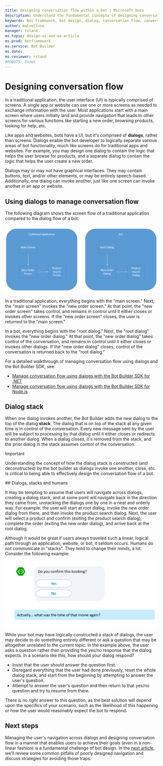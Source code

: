 ```yaml
---
title: Designing conversation flow within a bot | Microsoft Docs
description: Understand the fundamental concepts of designing conversation flow by using dialogs in the Microsoft Bot Framework.
keywords: Bot Framework, bot design, dialog, conversation flow, conversation
author: matvelloso
manager: rstand
ms.topic: design-ui-and-ux-article
ms.prod: botframework
ms.service: Bot Builder
ms.date:
ms.reviewer: rstand
#ROBOTS: Index
---
```

# Designing conversation flow

In a traditional application, the user interface (UI) is typically comprised of screens. 
A single app or website can use one or more screens as needed to exchange information with the user. 
Most applications start with a main screen where users initially land and provide navigation that leads to other screens for various functions like starting a new order, browsing products, looking for help, etc.

Like apps and websites, bots have a UI, but it's comprised of **dialogs**, rather than screens. 
Dialogs enable the bot developer to logically separate various areas of bot functionality, much like screens do for traditional apps and websites. 
For example, you may design one dialog to contain the logic that helps the user browse for products, and a separate dialog to contain the logic that helps the user create a new order. 

Dialogs may or may not have graphical interfaces. 
They may contain buttons, text, and/or other elements, or may be entirely speech-based. 
Additionally, one dialog can invoke another, just like one screen can invoke another in an app or website.

## Using dialogs to manage conversation flow

The following diagram shows the screen flow of a traditional application compared to the dialog flow of a bot. 

![bot](media/designing-bots/core/dialogs-screens.png)

In a traditional application, everything begins with the "main screen." 
Next, the "main screen" invokes the "new order screen." 
At that point, the "new order screen" takes control, and remains in control until it either closes or invokes other screens. 
If the "new order screen" closes, the user is returned to the "main screen."

In a bot, everything begins with the "root dialog." 
Next, the "root dialog" invokes the "new order dialog." 
At that point, the "new order dialog" takes control of the conversation, and remains in control until it either closes or invokes other dialogs. 
If the "new order dialog" closes, control of the conversation is returned back to the "root dialog." 

For a detailed walkthrough of managing conversation flow using dialogs and the Bot Builder SDK, see:

- [Manage conversation flow using dialogs with the Bot Builder SDK for .NET](bot-framework-dotnet-howto-manage-conversation-flow.md)
- [Manage conversation flow using dialogs with the Bot Builder SDK for Node.js](bot-framework-nodejs-howto-manage-conversation-flow.md)

## Dialog stack

When one dialog invokes another, the Bot Builder adds the new dialog to the top of the dialog **stack**. 
The dialog that is on top of the stack at any given time is in control of the conversation. 
Every new message sent by the user will be subject to processing by that dialog until it either closes or redirects to another dialog. 
When a dialog closes, it's removed from the stack, and the prior dialog in the stack assumes control of the conversation. 

> [!IMPORTANT]
> Understanding the concept of how the dialog stack is constructed (and deconstructed) 
> by the bot builder as dialogs invoke one another, close, etc. 
> is critical to being able to effectively design the conversation flow of a bot. 

##<a id="dialogs-stacks-and-humans"></a> Dialogs, stacks and humans

It may be tempting to assume that users will navigate across dialogs, creating a dialog stack, 
and at some point will navigate back in the direction they came from, unstacking the dialogs one by one in a neat and orderly way. 
For example: the user will start at root dialog, invoke the new order dialog from there, and then invoke the product search dialog. 
Next, the user will select a product and confirm (exiting the product search dialog), complete the order (exiting the new order dialog), and arrive back at the root dialog. 

Although it would be great if users always traveled such a linear, logical path through an application, website, or bot, it seldom occurs. 
Humans do not communicate in "stacks". They tend to change their minds, a lot. 
Consider the following example: 

![bot](media/designing-bots/core/stack-issue.png)

While your bot may have logically constructed a stack of dialogs, 
 the user may decide to do something entirely different or ask a question that may be altogether unrelated to the current topic. 
In the example above, the user asks a question rather than providing the yes/no response that the dialog expects. 
In a scenario like this, how should your dialog respond?

- Insist that the user should answer the question first. 
- Disregard everything that the user had done previously, reset the whole dialog stack, and start from the beginning by attempting to answer the user's question. 
- Attempt to answer the user's question and then return to that yes/no question and try to resume from there. 

There is no *right* answer to this question, as
the best solution will depend upon the specifics of your scenario, 
such as the likelihood of this happening or how the user would reasonably expect the bot to respond. 

## Next steps

Managing the user's navigation across dialogs and designing conversation flow in a manner that enables 
users to achieve their goals (even in a non-linear fashion) is a fundamental challenge of bot design. 
In the [next article](bot-framework-design-core-navigation.md), we'll 
review some common pitfalls of poorly designed navigation and discuss strategies for avoiding those traps. 

